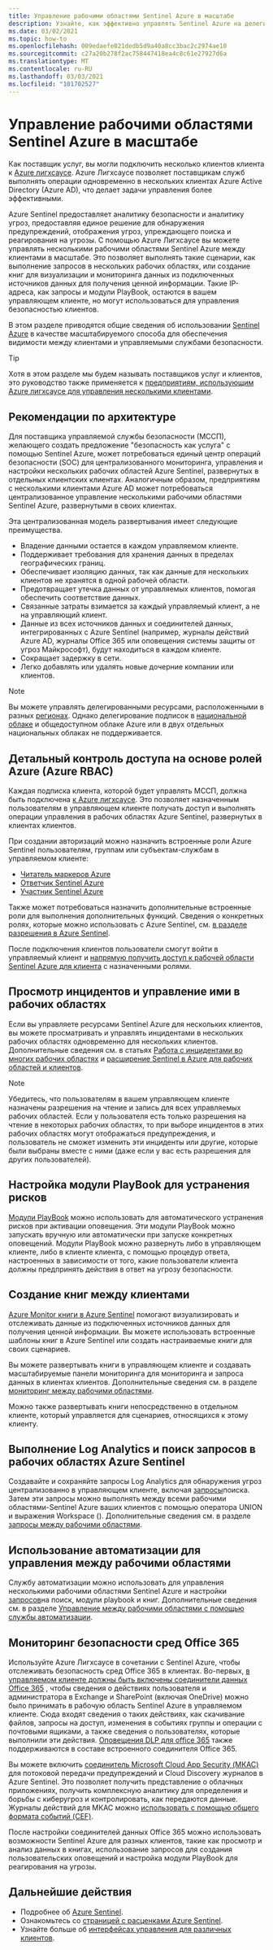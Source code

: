 ```yaml
---
title: Управление рабочими областями Sentinel Azure в масштабе
description: Узнайте, как эффективно управлять Sentinel Azure на делегированных ресурсах клиентов.
ms.date: 03/02/2021
ms.topic: how-to
ms.openlocfilehash: 009edaefe021dedb5d9a40a8cc3bac2c2974ae10
ms.sourcegitcommit: c27a20b278f2ac758447418ea4c8c61e27927d6a
ms.translationtype: MT
ms.contentlocale: ru-RU
ms.lasthandoff: 03/03/2021
ms.locfileid: "101702527"
---
```

# <a name="manage-azure-sentinel-workspaces-at-scale"></a>Управление рабочими областями Sentinel Azure в масштабе

Как поставщик услуг, вы могли подключить несколько клиентов клиента к [Azure лигхсаусе](../overview.md). Azure Лигхсаусе позволяет поставщикам служб выполнять операции одновременно в нескольких клиентах Azure Active Directory (Azure AD), что делает задачи управления более эффективными.

Azure Sentinel предоставляет аналитику безопасности и аналитику угроз, предоставляя единое решение для обнаружения предупреждений, отображения угроз, упреждающего поиска и реагирования на угрозы. С помощью Azure Лигхсаусе вы можете управлять несколькими рабочими областями Sentinel Azure между клиентами в масштабе. Это позволяет выполнять такие сценарии, как выполнение запросов в нескольких рабочих областях, или создание книг для визуализации и мониторинга данных из подключенных источников данных для получения ценной информации. Такие IP-адреса, как запросы и модули PlayBook, остаются в вашем управляющем клиенте, но могут использоваться для управления безопасностью клиентов.

В этом разделе приводятся общие сведения об использовании [Sentinel Azure](../../sentinel/overview.md) в качестве масштабируемого способа для обеспечения видимости между клиентами и управляемыми службами безопасности.

> [!TIP]
> Хотя в этом разделе мы будем называть поставщиков услуг и клиентов, это руководство также применяется к [предприятиям, использующим Azure лигхсаусе для управления несколькими клиентами](../concepts/enterprise.md).

## <a name="architectural-considerations"></a>Рекомендации по архитектуре

Для поставщика управляемой службы безопасности (МССП), желающего создать предложение "безопасность как услуга" с помощью Sentinel Azure, может потребоваться единый центр операций безопасности (SOC) для централизованного мониторинга, управления и настройки нескольких рабочих областей Azure Sentinel, развернутых в отдельных клиентских клиентах. Аналогичным образом, предприятиям с несколькими клиентами Azure AD может потребоваться централизованное управление несколькими рабочими областями Sentinel Azure, развернутыми в своих клиентах.

Эта централизованная модель развертывания имеет следующие преимущества.

- Владение данными остается в каждом управляемом клиенте.
- Поддерживает требования для хранения данных в пределах географических границ.
- Обеспечивает изоляцию данных, так как данные для нескольких клиентов не хранятся в одной рабочей области.
- Предотвращает утечка данных от управляемых клиентов, помогая обеспечить соответствие данных.
- Связанные затраты взимается за каждый управляемый клиент, а не на управляющий клиент.
- Данные из всех источников данных и соединителей данных, интегрированных с Azure Sentinel (например, журналы действий Azure AD, журналы Office 365 или оповещения системы защиты от угроз Майкрософт), будут находиться в каждом клиенте.
- Сокращает задержку в сети.
- Легко добавлять или удалять новые дочерние компании или клиентов.

> [!NOTE]
> Вы можете управлять делегированными ресурсами, расположенными в разных [регионах](../../availability-zones/az-overview.md#regions). Однако делегирование подписок в [национальной облаке](../../active-directory/develop/authentication-national-cloud.md) и общедоступном облаке Azure или в двух отдельных национальных облаках не поддерживается.

## <a name="granular-azure-role-based-access-control-azure-rbac"></a>Детальный контроль доступа на основе ролей Azure (Azure RBAC)

Каждая подписка клиента, которой будет управлять МССП, должна быть подключена [к Azure лигхсаусе](onboard-customer.md). Это позволяет назначенным пользователям в управляющем клиенте получать доступ и выполнять операции управления в рабочих областях Azure Sentinel, развернутых в клиентах клиентов.

При создании авторизаций можно назначить встроенные роли Azure Sentinel пользователям, группам или субъектам-службам в управляемом клиенте:

- [Читатель маркеров Azure](../../role-based-access-control/built-in-roles.md#azure-sentinel-reader)
- [Ответчик Sentinel Azure](../../role-based-access-control/built-in-roles.md#azure-sentinel-responder)
- [Участник Sentinel Azure](../../role-based-access-control/built-in-roles.md#azure-sentinel-contributor)

Также может потребоваться назначить дополнительные встроенные роли для выполнения дополнительных функций. Сведения о конкретных ролях, которые можно использовать с Azure Sentinel, см. [в разделе разрешения в Azure Sentinel](../../sentinel/roles.md).

После подключения клиентов пользователи смогут войти в управляемый клиент и [напрямую получить доступ к рабочей области Sentinel Azure для клиента](../../sentinel/multiple-tenants-service-providers.md) с назначенными ролями.

## <a name="view-and-manage-incidents-across-workspaces"></a>Просмотр инцидентов и управление ими в рабочих областях

Если вы управляете ресурсами Sentinel Azure для нескольких клиентов, вы можете просматривать и управлять инцидентами в нескольких рабочих областях одновременно для нескольких клиентов. Дополнительные сведения см. в статьях [Работа с инцидентами во многих рабочих областях](../../sentinel/multiple-workspace-view.md) и [расширение Sentinel в Azure для рабочих областей и клиентов](../../sentinel/extend-sentinel-across-workspaces-tenants.md).

> [!NOTE]
> Убедитесь, что пользователям в вашем управляющем клиенте назначены разрешения на чтение и запись для всех управляемых рабочих областей. Если у пользователя есть только разрешения на чтение в некоторых рабочих областях, то при выборе инцидентов в этих рабочих областях могут отображаться предупреждения, и пользователь не сможет изменить эти инциденты или другие, которые были выбраны вместе с ними (даже если у вас есть разрешения для других пользователей).

## <a name="configure-playbooks-for-mitigation"></a>Настройка модули PlayBook для устранения рисков

[Модули PlayBook](../../sentinel/tutorial-respond-threats-playbook.md) можно использовать для автоматического устранения рисков при активации оповещения. Эти модули PlayBook можно запускать вручную или автоматически при запуске конкретных оповещений. Модули PlayBook можно развернуть либо в управляющем клиенте, либо в клиенте клиента, с помощью процедур ответа, настроенных в зависимости от того, какие пользователи клиента должны предпринять действия в ответ на угрозу безопасности.

## <a name="create-cross-tenant-workbooks"></a>Создание книг между клиентами

[Azure Monitor книги в Azure Sentinel](../../sentinel/overview.md#workbooks) помогают визуализировать и отслеживать данные из подключенных источников данных для получения ценной информации. Вы можете использовать встроенные шаблоны книг в Azure Sentinel или создать настраиваемые книги для своих сценариев.

Вы можете развертывать книги в управляющем клиенте и создавать масштабируемые панели мониторинга для мониторинга и запроса данных в клиентах клиентов. Дополнительные сведения см. в разделе [мониторинг между рабочими областями](../../sentinel/extend-sentinel-across-workspaces-tenants.md#using-cross-workspace-workbooks). 

Можно также развертывать книги непосредственно в отдельном клиенте, который управляется для сценариев, относящихся к этому клиенту.

## <a name="run-log-analytics-and-hunting-queries-across-azure-sentinel-workspaces"></a>Выполнение Log Analytics и поиск запросов в рабочих областях Azure Sentinel

Создавайте и сохраняйте запросы Log Analytics для обнаружения угроз централизованно в управляющем клиенте, включая [запросы](../../sentinel/extend-sentinel-across-workspaces-tenants.md#cross-workspace-hunting)поиска. Затем эти запросы можно выполнять между всеми рабочими областями-Sentinel Azure ваших клиентов с помощью оператора UNION и выражения Workspace (). Дополнительные сведения см. в разделе [запросы между рабочими областями](../../sentinel/extend-sentinel-across-workspaces-tenants.md#cross-workspace-querying).

## <a name="use-automation-for-cross-workspace-management"></a>Использование автоматизации для управления между рабочими областями

Службу автоматизации можно использовать для управления несколькими рабочими областями Sentinel Azure и настройки [запросов](../../sentinel/hunting.md)на поиск, модули playbook и книг. Дополнительные сведения см. в разделе [Управление между рабочими областями с помощью службы автоматизации](../../sentinel/extend-sentinel-across-workspaces-tenants.md#cross-workspace-management-using-automation).

## <a name="monitor-security-of-office-365-environments"></a>Мониторинг безопасности сред Office 365

Используйте Azure Лигхсаусе в сочетании с Sentinel Azure, чтобы отслеживать безопасность сред Office 365 в клиентах. Во-первых, [в управляемом клиенте должны быть включены соединители данных Office 365](../../sentinel/connect-office-365.md) , чтобы сведения о действиях пользователя и администратора в Exchange и SharePoint (включая OneDrive) можно было принимать в рабочую область Sentinel Azure в управляемом клиенте. Сюда входят сведения о таких действиях, как скачивание файлов, запросы на доступ, изменения в событиях группы и операции с почтовыми ящиками, а также сведения о пользователях, которые выполнили эти действия. [Оповещения DLP для office 365](https://techcommunity.microsoft.com/t5/azure-sentinel/ingest-office-365-dlp-events-into-azure-sentinel/ba-p/1031820) также поддерживаются в составе встроенного соединителя Office 365.

Вы можете включить [соединитель Microsoft Cloud App Security (МКАС)](../../sentinel/connect-cloud-app-security.md) для потоковой передачи предупреждений и Cloud Discovery журналов в Azure Sentinel. Это позволяет получить представление о облачных приложениях, получить комплексную аналитику для определения и борьбы с киберугроз и контролировать, как передаются данные. Журналы действий для МКАС можно [использовать с помощью общего формата событий (CEF)](https://techcommunity.microsoft.com/t5/azure-sentinel/ingest-box-com-activity-events-via-microsoft-cloud-app-security/ba-p/1072849).

После настройки соединителей данных Office 365 можно использовать возможности Sentinel Azure для разных клиентов, такие как просмотр и анализ данных в книгах, использование запросов для создания пользовательских оповещений и настройка модули PlayBook для реагирования на угрозы.

## <a name="next-steps"></a>Дальнейшие действия

- Подробнее об [Azure Sentinel](../../sentinel/overview.md).
- Ознакомьтесь со [страницей с расценками Azure Sentinel](https://azure.microsoft.com/pricing/details/azure-sentinel/).
- Узнайте больше об [интерфейсах управления для различных клиентов](../concepts/cross-tenant-management-experience.md).

